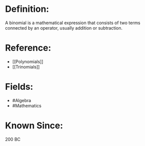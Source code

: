 

# Definition:
A binomial is a mathematical expression that consists of two terms connected by an operator, usually addition or subtraction.

# Reference:
- [[Polynomials]]
- [[Trinomials]]

# Fields: 
- #Algebra
- #Mathematics

# Known Since:
200 BC

